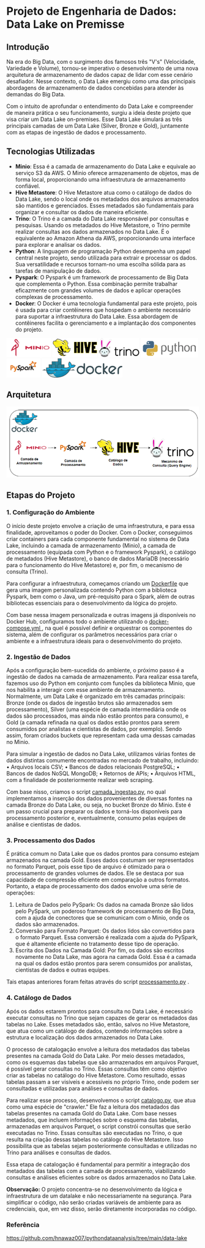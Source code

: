 # Projeto de Engenharia de Dados: Data Lake on Premisse

## Introdução

Na era do Big Data, com o surgimento dos famosos três "V's" (Velocidade, Variedade e Volume), tornou-se imperativo o desenvolvimento de uma nova arquitetura de armazenamento de dados capaz de lidar com esse cenário desafiador. Nesse contexto, o Data Lake emergiu como uma das principais abordagens de armazenamento de dados concebidas para atender às demandas do Big Data. 

Com o intuito de aprofundar o entendimento do Data Lake e compreender de maneira prática o seu funcionamento, surgiu a ideia deste projeto que visa criar um Data Lake on-premises. Esse Data Lake simulará as três principais camadas de um Data Lake (Silver, Bronze e Gold), juntamente com as etapas de ingestão de dados e processamento. 

## Tecnologias Utilizadas

- **Minio**: Essa é a camada de armazenamento do Data Lake e equivale ao serviço S3 da AWS. O Minio oferece armazenamento de objetos, mas de forma local, proporcionando uma infraestrutura de armazenamento confiável. 
- **Hive Metastore**: O Hive Metastore atua como o catálogo de dados do Data Lake, sendo o local onde os metadados dos arquivos armazenados são mantidos e gerenciados. Esses metadados são fundamentais para organizar e consultar os dados de maneira eficiente. 
- **Trino**: O Trino é a camada do Data Lake responsável por consultas e pesquisas. Usando os metadados do Hive Metastore, o Trino permite realizar consultas aos dados armazenados no Data Lake. É o equivalente ao Amazon Athena da AWS, proporcionando uma interface para explorar e analisar os dados. 
- **Python**: A linguagem de programação Python desempenha um papel central neste projeto, sendo utilizada para extrair e processar os dados. Sua versatilidade e recursos tornam-no uma escolha sólida para as tarefas de manipulação de dados. 
- **Pyspark**: O Pyspark é um framework de processamento de Big Data que complementa o Python. Essa combinação permite trabalhar eficazmente com grandes volumes de dados e aplicar operações complexas de processamento. 
- **Docker**: O Docker é uma tecnologia fundamental para este projeto, pois é usada para criar contêineres que hospedam o ambiente necessário para suportar a infraestrutura do Data Lake. Essa abordagem de contêineres facilita o gerenciamento e a implantação dos componentes do projeto.

<p align="left">
<img src="/img/minio-logo.webp" alt="minio" height="50" /> 
<img src="/img/hive-logo.jpg" alt="hive" height="50" /> 
<img src="/img/trino-logo.png" alt="trino" height="50"/> 
<img src="/img/python-logo.png" alt="python" height="50"/> 
<img src="/img/pyspark.jpg" alt="pyspark" height="50"/> 
<img src="/img/docker-logo.png" alt="docker" height="50"/> 
</p>

## Arquitetura

![DataLake on Premisse](/img/datalake_on_premisse.png)

## Etapas do Projeto

### 1. Configuração do Ambiente
O início deste projeto envolve a criação de uma infraestrutura, e para essa finalidade, aproveitamos o poder do Docker. Com o Docker, conseguimos criar containers para cada componente fundamental no sistema de Data Lake, incluindo a camada de armazenamento (Minio), a camada de processamento (equipada com Python e o framework Pyspark), o catálogo de metadados (Hive Metastore), o banco de dados MariaDB (necessário para o funcionamento do Hive Metastore) e, por fim, o mecanismo de consulta (Trino).

Para configurar a infraestrutura, começamos criando um [Dockerfile](Dockerfile) que gera uma imagem personalizada contendo Python com a biblioteca Pyspark, bem como o Java, um pré-requisito para o Spark, além de outras bibliotecas essenciais para o desenvolvimento da lógica do projeto.

Com base nessa imagem personalizada e outras imagens já disponíveis no Docker Hub, configuramos todo o ambiente utilizando o [docker-compose.yml ](docker-compose.yml ), na quel é possível definir e orquestrar os componentes do sistema, além de configurar os parâmetros necessários para criar o ambiente e a infraestrutura ideais para o desenvolvimento do projeto.


### 2. Ingestão de Dados

Após a configuração bem-sucedida do ambiente, o próximo passo é a ingestão de dados na camada de armazenamento. Para realizar essa tarefa, fazemos uso do Python em conjunto com funções da biblioteca Minio, que nos habilita a interagir com esse ambiente de armazenamento. Normalmente, um Data Lake é organizado em três camadas principais: Bronze (onde os dados de ingestão brutos são armazenados sem processamento), Silver (uma espécie de camada intermediária onde os dados são processados, mas ainda não estão prontos para consumo), e Gold (a camada refinada na qual os dados estão prontos para serem consumidos por analistas e cientistas de dados, por exemplo). Sendo assim, foram criados buckets que representam cada uma dessas camadas no Minio.

Para simular a ingestão de dados no Data Lake, utilizamos várias fontes de dados distintas comumente encontradas no mercado de trabalho, incluindo:
    • Arquivos locais CSV;
    • Bancos de dados relacionais PostgreSQL;
    • Bancos de dados NoSQL MongoDB;
    • Retornos de APIs;
    • Arquivos HTML, com a finalidade de posteriormente realizar web scraping.

Com base nisso, criamos o script [camada_ingestao.py](/src/camada_ingestao.py), no qual implementamos a inserção dos dados provenientes de diversas fontes na camada Bronze do Data Lake, ou seja, no bucket Bronze do Minio. Este é um passo crucial para preparar os dados e torná-los disponíveis para processamento posterior e, eventualmente, consumo pelas equipes de análise e cientistas de dados.


### 3. Processamento dos Dados

É prática comum no Data Lake que os dados prontos para consumo estejam armazenados na camada Gold. Esses dados costumam ser representados no formato Parquet, pois esse tipo de arquivo é otimizado para o processamento de grandes volumes de dados. Ele se destaca por sua capacidade de compressão eficiente em comparação a outros formatos. Portanto, a etapa de processamento dos dados envolve uma série de operações:

1. Leitura de Dados pelo PySpark: Os dados na camada Bronze são lidos pelo PySpark, um poderoso framework de processamento de Big Data, com a ajuda de conectores que se comunicam com o Minio, onde os dados são armazenados.
2. Conversão para Formato Parquet: Os dados lidos são convertidos para o formato Parquet. Essa conversão é realizada com a ajuda do PySpark, que é altamente eficiente no tratamento desse tipo de operação.
3. Escrita dos Dados na Camada Gold: Por fim, os dados são escritos novamente no Data Lake, mas agora na camada Gold. Essa é a camada na qual os dados estão prontos para serem consumidos por analistas, cientistas de dados e outras equipes.

Tais etapas anteriores foram feitas através do script [processamento.py](/src/processamento.py) .

### 4. Catálogo de Dados

Após os dados estarem prontos para consulta no Data Lake, é necessário executar consultas no Trino que sejam capazes de gerar os metadados das tabelas no Lake. Esses metadados são, então, salvos no Hive Metastore, que atua como um catálogo de dados, contendo informações sobre a estrutura e localização dos dados armazenados no Data Lake.

O processo de catalogação envolve a leitura dos metadados das tabelas presentes na camada Gold do Data Lake. Por meio desses metadados, como os esquemas das tabelas que são armazenados em arquivos Parquet, é possível gerar consultas no Trino. Essas consultas têm como objetivo criar as tabelas no catálogo do Hive Metastore. Como resultado, essas tabelas passam a ser visíveis e acessíveis no próprio Trino, onde podem ser consultadas e utilizadas para análises e consultas de dados.

Para realizar esse processo, desenvolvemos o script [catalogo.py](/src/catalogo.py), que atua como uma espécie de "crawler." Ele faz a leitura dos metadados das tabelas presentes na camada Gold do Data Lake. Com base nesses metadados, que incluem informações sobre o esquema das tabelas, armazenadas em arquivos Parquet, o script constrói consultas que serão executadas no Trino. Essas consultas são executadas no Trino, o que resulta na criação dessas tabelas no catálogo do Hive Metastore. Isso possibilita que as tabelas sejam posteriormente consultadas e utilizadas no Trino para análises e consultas de dados.

Essa etapa de catalogação é fundamental para permitir a integração dos metadados das tabelas com a camada de processamento, viabilizando consultas e análises eficientes sobre os dados armazenados no Data Lake.

**Observação:** O projeto concentra-se no desenvolvimento da lógica e infraestrutura de um datalake e não necessariamente na segurança. Para simplificar o código, não serão criadas variáveis de ambiente para as credenciais, que, em vez disso, serão diretamente incorporadas no código.

### Referência 
https://github.com/hnawaz007/pythondataanalysis/tree/main/data-lake

